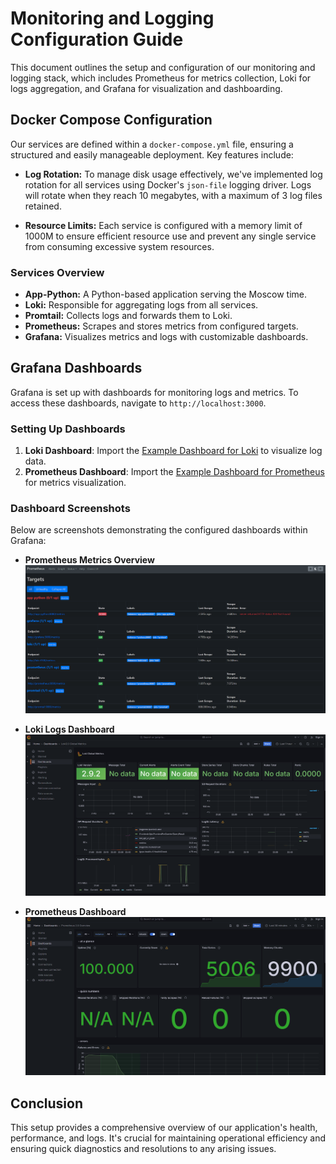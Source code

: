 # Monitoring and Logging Configuration Guide

This document outlines the setup and configuration of our monitoring and logging stack, which includes Prometheus for metrics collection, Loki for logs aggregation, and Grafana for visualization and dashboarding.

## Docker Compose Configuration

Our services are defined within a `docker-compose.yml` file, ensuring a structured and easily manageable deployment. Key features include:

- **Log Rotation:** To manage disk usage effectively, we've implemented log rotation for all services using Docker's `json-file` logging driver. Logs will rotate when they reach 10 megabytes, with a maximum of 3 log files retained.

- **Resource Limits:** Each service is configured with a memory limit of 1000M to ensure efficient resource use and prevent any single service from consuming excessive system resources.

### Services Overview

- **App-Python:** A Python-based application serving the Moscow time.
- **Loki:** Responsible for aggregating logs from all services.
- **Promtail:** Collects logs and forwards them to Loki.
- **Prometheus:** Scrapes and stores metrics from configured targets.
- **Grafana:** Visualizes metrics and logs with customizable dashboards.

## Grafana Dashboards

Grafana is set up with dashboards for monitoring logs and metrics. To access these dashboards, navigate to `http://localhost:3000`.

### Setting Up Dashboards

1. **Loki Dashboard**: Import the [Example Dashboard for Loki](https://grafana.com/grafana/dashboards/13407) to visualize log data.
2. **Prometheus Dashboard**: Import the [Example Dashboard for Prometheus](https://grafana.com/grafana/dashboards/3662) for metrics visualization.

### Dashboard Screenshots

Below are screenshots demonstrating the configured dashboards within Grafana:

- **Prometheus Metrics Overview**
  ![](screenshots/prometheus.png)

- **Loki Logs Dashboard**
  ![](screenshots/loki-dashboard.png)

- **Prometheus Dashboard**
  ![](screenshots/prometheus-dashboard.png)

## Conclusion

This setup provides a comprehensive overview of our application's health, performance, and logs. It's crucial for maintaining operational efficiency and ensuring quick diagnostics and resolutions to any arising issues.
